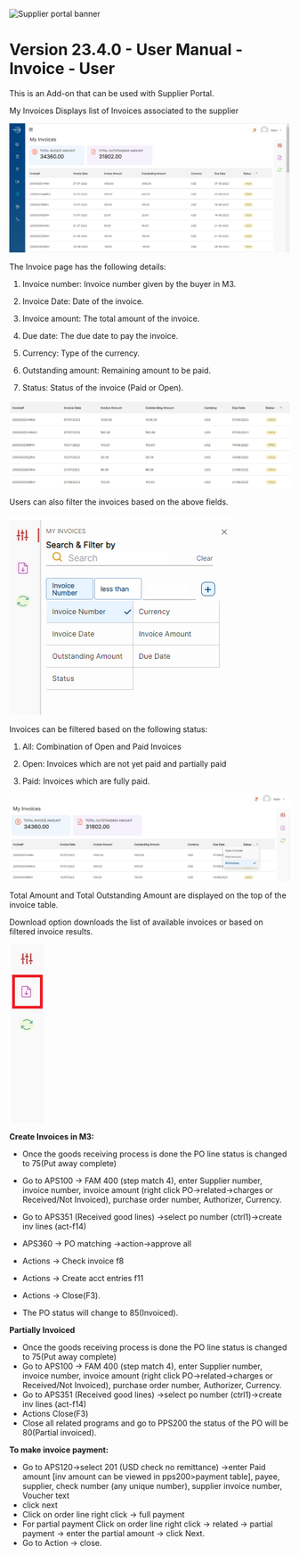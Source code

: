 ![Supplier portal banner](../../../../images/banner-supplier-portal.jpg)

# **Version 23.4.0 - User Manual - Invoice - User**

This is an Add-on that can be used with Supplier Portal.

My Invoices Displays list of Invoices associated to the supplier

<kbd>
<img alt="metrics display" src="../../images/pwa/my_invoices/my_invoice.png"> 
</kbd>

The Invoice page has the following details:

1. Invoice number: Invoice number given by the buyer in M3.

2. Invoice Date: Date of the invoice.

3. Invoice amount: The total amount of the invoice.

4. Due date: The due date to pay the invoice.

5. Currency: Type of the currency.

6. Outstanding amount: Remaining amount to be paid.

7. Status: Status of the invoice (Paid or Open).


<kbd>
<img alt="metrics display" src="../../images/pwa/my_invoices/invoice.png"> 
</kbd>


Users can also filter the invoices based on the above fields.


<kbd>
<img alt="metrics display" src="../../images/pwa/my_invoices/filter_invoice.png"> 
</kbd>

Invoices can be filtered based on the following status:

1. All: Combination of Open and Paid Invoices

2. Open: Invoices which are not yet paid and partially paid

3. Paid: Invoices which are fully paid.


<kbd>
<img alt="metrics display" src="../../images/pwa/my_invoices/invoice_status.png"> 
</kbd>


Total Amount and Total Outstanding Amount are displayed on the top of the invoice table.

Download option downloads the list of available invoices or based on filtered invoice results.

<kbd>
<img alt="metrics display" src="../../images/pwa/my_invoices/invoice_download.png"> 
</kbd>

**Create Invoices in M3:**

- Once the goods receiving process is done the PO line status is changed to 75(Put away complete)

- Go to APS100 -\> FAM 400 (step match 4), enter Supplier number, invoice number, invoice amount (right click PO-\>related-\>charges or Received/Not Invoiced), purchase order number, Authorizer, Currency.
- Go to APS351 (Received good lines) -\>select po number (ctrl1)-\>create inv lines (act-f14)
- APS360 -\> PO matching -\>action-\>approve all
- Actions -\> Check invoice f8
- Actions -\> Create acct entries f11
- Actions -\> Close(F3).
- The PO status will change to 85(Invoiced).

**Partially Invoiced**

- Once the goods receiving process is done the PO line status is changed to 75(Put away complete)
- Go to APS100 -\> FAM 400 (step match 4), enter Supplier number, invoice number, invoice amount (right click PO-\>related-\>charges or Received/Not Invoiced), purchase order number, Authorizer, Currency.
- Go to APS351 (Received good lines) -\>select po number (ctrl1)-\>create inv lines (act-f14)
- Actions Close(F3)
- Close all related programs and go to PPS200 the status of the PO will be 80(Partial invoiced).

**To make invoice payment:**

- Go to APS120-\>select 201 (USD check no remittance) -\>enter Paid amount [inv amount can be viewed in pps200\>payment table], payee, supplier, check number (any unique number), supplier invoice number, Voucher text
- click next
- Click on order line right click -\> full payment
- For partial payment Click on order line right click -\> related -\> partial payment -\> enter the partial amount -\> click Next.
- Go to Action -\> close.
